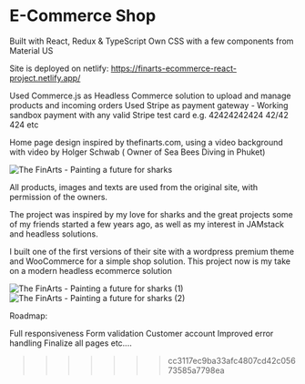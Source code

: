 # E-Commerce Shop 
Built with React, Redux & TypeScript
Own CSS with a few components from Material US

Site is deployed on netlify: https://finarts-ecommerce-react-project.netlify.app/ 

Used Commerce.js as Headless Commerce solution to upload and manage products and incoming orders
Used Stripe as payment gateway - Working sandbox payment with any valid Stripe test card
e.g. 42424242424 42/42 424 etc

Home page design inspired by thefinarts.com, using a video background with video by Holger Schwab ( Owner of Sea Bees Diving in Phuket)

![The FinArts - Painting a future for sharks](https://user-images.githubusercontent.com/51739799/160917827-b3c79847-875c-4ffd-92c7-e06f96baf4fa.png)

All products, images and texts are used from the original site, with permission of the owners.

The project was inspired by my love for sharks and the great projects some of my friends started a few years ago, as well as my interest in JAMstack and headless solutions.

I built one of the first versions of their site with a wordpress premium theme and WooCommerce for a simple shop solution. 
This project now is my take on a modern headless ecommerce solution 

![The FinArts - Painting a future for sharks (1)](https://user-images.githubusercontent.com/51739799/160917818-7418a7a0-8ef7-43d7-a063-9505b0300120.png)
![The FinArts - Painting a future for sharks (2)](https://user-images.githubusercontent.com/51739799/160917796-39cf34fa-8486-4484-9aac-0d72a48ade1e.png)

Roadmap:

Full responsiveness
Form validation
Customer account
Improved error handling
Finalize all pages
etc....


>>>>>>> cc3117ec9ba33afc4807cd42c05673585a7798ea
